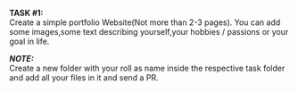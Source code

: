 **TASK #1:**  
Create a simple portfolio Website(Not more than 2-3 pages). 
You can add some images,some text describing yourself,your hobbies / passions or your goal in life. 

  
**_NOTE:_**  
Create a new folder with your roll as name inside the respective task folder and add all your files in it and send a PR.


